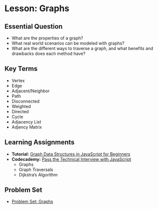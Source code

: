 # Lesson: Graphs

## Essential Question
* What are the properties of a graph?
* What real world scenarios can be modeled with graphs?
* What are the different ways to traverse a graph, and what benefits and drawbacks does each method have?

## Key Terms
* Vertex
* Edge
* Adjacent/Neighbor
* Path
* Disconnected
* Weighted
* Directed
* Cycle
* Adjacency List
* Adjency Matrix

## Learning Assignments
* **Tutorial:** [Graph Data Structures in JavaScript for Beginners](https://adrianmejia.com/data-structures-for-beginners-graphs-time-complexity-tutorial/)
* **Codecademy:** [Pass the Technical Interview with JavaScript](https://www.codecademy.com/learn/paths/pass-the-technical-interview-with-javascript)
  * Graphs
  * Graph Traversals
  * Dijkstra’s Algorithm

## Problem Set
- [Problem Set: Graphs](https://github.com/The-Marcy-Lab-School/problem-set-x-graphs)
